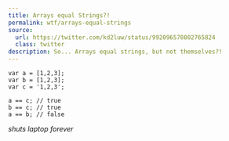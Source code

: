 ```yaml
---
title: Arrays equal Strings?!
permalink: wtf/arrays-equal-strings
source:
  url: https://twitter.com/kd2luw/status/992096570802765824
  class: twitter
description: So... Arrays equal strings, but not themselves?!
---
```


```
var a = [1,2,3];
var b = [1,2,3];
var c = '1,2,3';

a == c; // true
b == c; // true
a == b; // false
```

*shuts laptop forever*